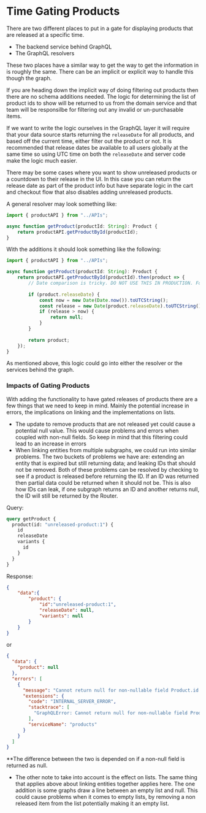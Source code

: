 # Time Gating Products

There are two different places to put in a gate for displaying products that are released at a specific time.

- The backend service behind GraphQL
- The GraphQL resolvers

These two places have a similar way to get the way to get the information in is roughly the same. There can be an implicit or explicit way to handle this though the graph.

If you are heading down the implicit way of doing filtering out products then there are no schema additions needed. The logic for determining the list of product ids to show will be returned to us from the domain service and that team will be responsilbe for filtering out any invalid or un-purchasable items. 

If we want to write the logic ourselves in the GraphQL layer it will require that your data source starts returning the `releaseDate` for all products, and based off the current time, either filter out the product or not. It is recommended that release dates be available to all users globally at the same time so using UTC time on both the `releaseDate` and server code make the logic much easier. 

There may be some cases where you want to show unreleased products or a countdown to their release in the UI. In this case you can return the release date as part of the product info but have separate logic in the cart and checkout flow that also disables adding unreleased products.

A general resolver may look something like:

```typescript
import { productAPI } from "../APIs";

async function getProduct(productId: String): Product {
    return productAPI.getProductById(productId);
}
```

With the additions it should look something like the following:

```typescript
import { productAPI } from "../APIs";

async function getProduct(productId: String): Product {
    return productAPI.getProductById(productId).then(product => {
        // Date comparison is tricky. DO NOT USE THIS IN PRODUCTION. For example only.
        
        if (product.releaseDate) {
            const now = new Date(Date.now()).toUTCString();
            const release = new Date(product.releaseDate).toUTCString();
            if (release > now) {
                return null;
            }
        }
        
        return product;
    });
}
```

As mentioned above, this logic could go into either the resolver or the services behind the graph.

### Impacts of Gating Products

With adding the functionality to have gated releases of products there are a few things that we need to keep in mind. Mainly the potential increase in errors, the implications on linking and the implementations on lists.

- The update to remove products that are not released yet could cause a potential null value. This would cause problems and errors when coupled with non-null fields. So keep in mind that this filtering could lead to an increase in errors
- When linking entities from multiple subgraphs, we could run into similar problems. The two buckets of problems we have are: extending an entity that is expired but still returning data; and leaking IDs that should not be removed. Both of these problems can be resolved by checking to see if a product is released before returning the ID. If an ID was returned then partial data could be returned when it should not be. This is also how IDs can leak, if one subgraph returns an ID and another returns null, the ID will still be returned by the Router.

Query:

```GraphQL
query getProduct {
  product(id: "unreleased-product:1") {
    id
    releaseDate
    variants {
      id
    }
  }
}
```

Response:

```JSON
{
    "data":{
        "product": {
            "id":"unreleased-product:1",
            "releaseDate": null,
            "variants": null
        }
    }
}
```

or

```JSON
{
  "data": {
    "product": null
  },
  "errors": [
    {
      "message": "Cannot return null for non-nullable field Product.id.",
      "extensions": {
        "code": "INTERNAL_SERVER_ERROR",
        "stacktrace": [
          "GraphQLError: Cannot return null for non-nullable field Product.id."
        ],
        "serviceName": "products"
      }
    }
  ]
}
```

\*\*The difference between the two is depended on if a non-null field is returned as null.

- The other note to take into account is the effect on lists. The same thing that applies above about linking entities together applies here. The one addition is some graphs draw a line between an empty list and null. This could cause problems when it comes to empty lists, by removing a non released item from the list potentially making it an empty list.
